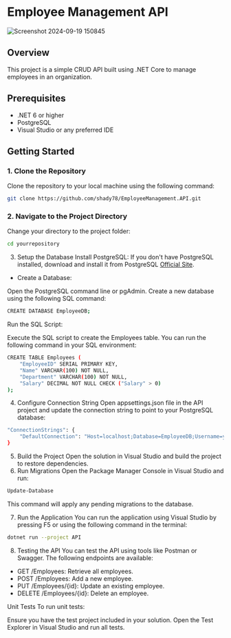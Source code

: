 # Employee Management API
![Screenshot 2024-09-19 150845](https://github.com/user-attachments/assets/0d00639f-9d81-4dcf-9ecb-0fd3f8ea42b0)

## Overview
This project is a simple CRUD API built using .NET Core to manage employees in an organization.

## Prerequisites
- .NET 6 or higher
- PostgreSQL
- Visual Studio or any preferred IDE

## Getting Started

### 1. Clone the Repository
Clone the repository to your local machine using the following command:
```bash
git clone https://github.com/shady78/EmployeeManagement.API.git
```

### 2. Navigate to the Project Directory
Change your directory to the project folder:
```bash
cd yourrepository
```
3. Setup the Database
Install PostgreSQL: If you don't have PostgreSQL installed, download and install it from PostgreSQL [Official Site](https://www.postgresql.org/download/).

- Create a Database: 

Open the PostgreSQL command line or pgAdmin.
Create a new database using the following SQL command:
```bash
CREATE DATABASE EmployeeDB;
```
Run the SQL Script:

Execute the SQL script to create the Employees table. You can run the following command in your SQL environment:
```bash
CREATE TABLE Employees (
    "EmployeeID" SERIAL PRIMARY KEY,
    "Name" VARCHAR(100) NOT NULL,
    "Department" VARCHAR(100) NOT NULL,
    "Salary" DECIMAL NOT NULL CHECK ("Salary" > 0)
);
```
4. Configure Connection String
Open appsettings.json file in the API project and update the connection string to point to your PostgreSQL database:
```bash
"ConnectionStrings": {
    "DefaultConnection": "Host=localhost;Database=EmployeeDB;Username=yourusername;Password=yourpassword"
}
```
5. Build the Project
Open the solution in Visual Studio and build the project to restore dependencies.
6. Run Migrations
Open the Package Manager Console in Visual Studio and run:
```bash
Update-Database
```
This command will apply any pending migrations to the database.

7. Run the Application
You can run the application using Visual Studio by pressing F5 or using the following command in the terminal:
```bash
dotnet run --project API
```
8. Testing the API
You can test the API using tools like Postman or Swagger. The following endpoints are available:

- GET /Employees: Retrieve all employees. 
- POST /Employees: Add a new employee.
- PUT /Employees/{id}: Update an existing employee.
- DELETE /Employees/{id}: Delete an employee.

Unit Tests
To run unit tests:

Ensure you have the test project included in your solution.
Open the Test Explorer in Visual Studio and run all tests.
